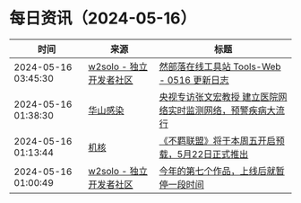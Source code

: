 ﻿# 每日资讯（2024-05-16）

|时间|来源|标题|
|---|---|---|
|2024-05-16 03:45:30|[w2solo - 独立开发者社区](https://w2solo.com/topics/feed)|[然部落在线工具站 Tools-Web - 0516 更新日志](https://w2solo.com/topics/4623)|
|2024-05-16 01:38:30|[华山感染](https://feedpress.me/wx-hsinfect)|[央视专访张文宏教授 建立医院网络实时监测网络，预警疾病大流行](http://mp.weixin.qq.com/s?__biz=Mzk0ODIzMjMxNQ%3D%3D&mid=2247502970&idx=1&sn=3843a575064c1a9f38fa10fba1a6941c)|
|2024-05-16 01:13:44|[机核](https://www.gcores.com/rss)|[《不羁联盟》将于本周五开启预载，5月22日正式推出](https://www.gcores.com/articles/181945)|
|2024-05-16 01:00:49|[w2solo - 独立开发者社区](https://w2solo.com/topics/feed)|[今年的第七个作品，上线后就暂停一段时间](https://w2solo.com/topics/4622)|
